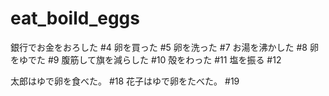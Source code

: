 # eat_boild_eggs

銀行でお金をおろした #4
卵を買った #5
卵を洗った #7
お湯を沸かした #8
卵をゆでた #9
腹筋して旗を減らした #10
殻をわった #11
塩を振る #12

太郎はゆで卵を食べた。 #18
花子はゆで卵をたべた。 #19